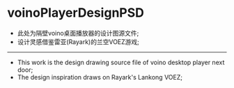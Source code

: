 # voinoPlayerDesignPSD
+ 此处为隔壁voino桌面播放器的设计图源文件;
+ 设计灵感借鉴雷亚(Rayark)的兰空VOEZ游戏;
---
+ This work is the design drawing source file of voino desktop player next door;
+ The design inspiration draws on Rayark's Lankong VOEZ;

